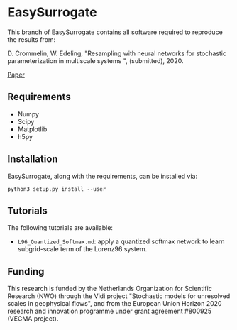 # EasySurrogate

This branch of EasySurrogate contains all software required to reproduce the results from:

D. Crommelin, W. Edeling, "Resampling with neural networks for stochastic parameterization in multiscale systems
", (submitted), 2020. 

[Paper](https://arxiv.org/abs/2004.01457)

## Requirements

+ Numpy
+ Scipy
+ Matplotlib
+ h5py

## Installation

EasySurrogate, along with the requirements, can be installed via:

```
python3 setup.py install --user
```

## Tutorials

The following tutorials are available:

+ `L96_Quantized_Softmax.md`: apply a quantized softmax network to learn subgrid-scale term of the Lorenz96 system.

## Funding

This research is funded by the Netherlands Organization for Scientific Research (NWO) through the Vidi project "Stochastic models for unresolved scales in geophysical flows", and from the European Union Horizon 2020 research and innovation programme under grant agreement #800925 (VECMA project).
